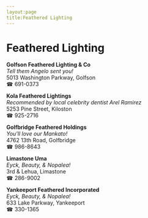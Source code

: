 ```yaml
---
layout:page
title:Feathered Lighting
---
```

# Feathered Lighting

**Golfson Feathered Lighting & Co**  
_Tell them Angelo sent you!_  
5013 Washington Parkway, Golfson  
☎ 691-0373



**Kola Feathered Lightings**  
_Recommended by local celebrity dentist Arel Ramirez_  
5253 Pine Street, Kiloston  
☎ 925-2716



**Golfbridge Feathered Holdings**  
_You'll love our Mankato!_  
4762 13th Road, Golfbridge  
☎ 986-8643



**Limastone Uma**  
_Eyck, Beauty, & Nopalea!_  
3rd & Lehua, Limastone  
☎ 286-9002



**Yankeeport Feathered Incorporated**  
_Eyck, Beauty, & Nopalea!_  
633 Lake Parkway, Yankeeport  
☎ 330-1365



